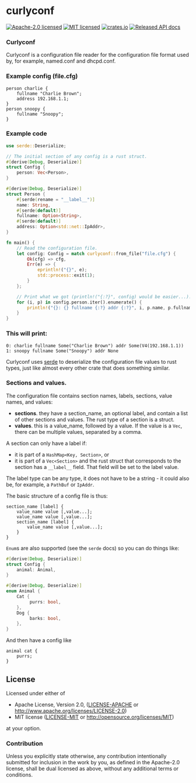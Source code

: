 # curlyconf

[![Apache-2.0 licensed](https://img.shields.io/badge/license-Apache2.0-blue.svg)](https://www.apache.org/licenses/LICENSE-2.0.txt)
[![MIT licensed](https://img.shields.io/badge/license-MIT-blue.svg)](http://opensource.org/licenses/MIT)
[![crates.io](https://meritbadge.herokuapp.com/curlyconf)](https://crates.io/crates/curlyconf)
[![Released API docs](https://docs.rs/curlyconf/badge.svg)](https://docs.rs/curlyconf)

### Curlyconf

Curlyconf is a configuration file reader for the configuration
file format used by, for example, named.conf and dhcpd.conf.

### Example config (file.cfg)

```
person charlie {
	fullname "Charlie Brown";
	address 192.168.1.1;
}
person snoopy {
	fullname "Snoopy";
}
```

### Example code

```rust
use serde::Deserialize;

// The initial section of any config is a rust struct.
#[derive(Debug, Deserialize)]
struct Config {
    person: Vec<Person>,
}

#[derive(Debug, Deserialize)]
struct Person {
    #[serde(rename = "__label__")]
    name: String,
    #[serde(default)]
    fullname: Option<String>,
    #[serde(default)]
    address: Option<std::net::IpAddr>,
}

fn main() {
    // Read the configuration file.
    let config: Config = match curlyconf::from_file("file.cfg") {
        Ok(cfg) => cfg,
        Err(e) => {
            eprintln!("{}", e);
            std::process::exit(1);
        }
    };

    // Print what we got (println!("{:?}", config) would be easier...).
    for (i, p) in config.person.iter().enumerate() {
        println!("{}: {} fullname {:?} addr {:?}", i, p.name, p.fullname, p.address);
    }
}

```

### This will print:

```
0: charlie fullname Some("Charlie Brown") addr Some(V4(192.168.1.1))
1: snoopy fullname Some("Snoopy") addr None
```

Curlyconf uses [serde](https://crates.io/crates/serde) to deserialize the
configuration file values to rust types, just like almost every other
crate that does something similar.

### Sections and values.

The configuration file contains section names, labels, sections, value names, and values:

- **sections**. they have a section\_name, an optional label, and contain
  a list of other sections and values. The rust type of a section is a struct.
- **values**. this is a value\_name, followed by a value. If the value is a `Vec`,
  there can be multiple values, separated by a comma.

A section can only have a label if:

- it is part of a `HashMap<Key, Section>`, or
- it is part of a `Vec<Section>` and the rust struct that corresponds to the
  section has a `__label__` field. That field will be set to the label value.

The label type can be any type, it does not have to be a string - it could
also be, for example, a `PathBuf` or `IpAddr`.

The basic structure of a config file is thus:

```
section_name [label] {
    value_name value [,value...];
    value_name value [,value...];
    section_name [label] {
        value_name value [,value...];
    }
}
```

`Enum`s are also supported (see the `serde` docs) so you can do things like:

```rust
#[derive(Debug, Deserialize)]
struct Config {
    animal: Animal,
}

#[derive(Debug, Deserialize)]
enum Animal {
    Cat {
         purrs: bool,
    },
    Dog {
         barks: bool,
    },
}
```

And then have a config like

```
animal cat {
    purrs;
}
```


## License

Licensed under either of

 * Apache License, Version 2.0, ([LICENSE-APACHE](LICENSE-APACHE) or http://www.apache.org/licenses/LICENSE-2.0)
 * MIT license ([LICENSE-MIT](LICENSE-MIT) or http://opensource.org/licenses/MIT)

at your option.

### Contribution

Unless you explicitly state otherwise, any contribution intentionally submitted
for inclusion in the work by you, as defined in the Apache-2.0 license, shall
be dual licensed as above, without any additional terms or conditions.
